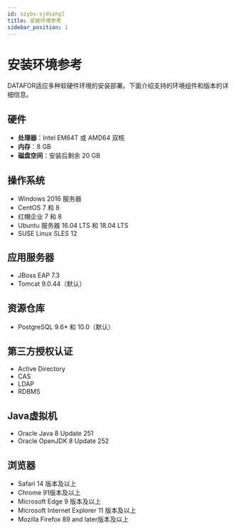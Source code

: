 ```yaml
---
id: szybs-sjdsxhgl
title: 安装环境参考
sidebar_position: 1
---
```

# 安装环境参考

DATAFOR适应多种软硬件环境的安装部署。下面介绍支持的环境组件和版本的详细信息。

## 硬件

- **处理器**：Intel EM64T 或 AMD64 双核
- **内存**：8 GB
- **磁盘空间**：安装后剩余 20 GB

## 操作系统

- Windows 2016 服务器
- CentOS 7 和 8
- 红帽企业 7 和 8
- Ubuntu 服务器 16.04 LTS 和 18.04 LTS
- SUSE Linux SLES 12

## 应用服务器

- JBoss EAP 7.3
- Tomcat 9.0.44（默认）

## 资源仓库

- PostgreSQL 9.6* 和 10.0（默认）

## 第三方授权认证

- Active Directory
- CAS
- LDAP
- RDBMS

## Java虚拟机

- Oracle Java 8 Update 251
- Oracle OpenJDK 8 Update 252

## 浏览器

- Safari 14 版本及以上
- Chrome 91版本及以上
- Microsoft Edge 9 版本及以上
- Microsoft Internet Explorer 11 版本及以上
- Mozilla Firefox 89 and later版本及以上